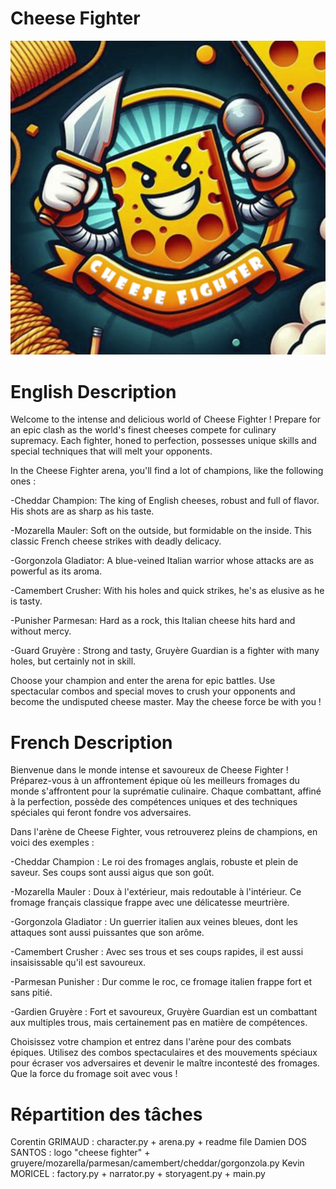 # Cheese Fighter 

![Cheese Fighter](https://github.com/Dam-Git/cheese_fighter/blob/main/cheese_fighter.png)

# English Description

Welcome to the intense and delicious world of Cheese Fighter ! Prepare for an epic clash as the world's finest cheeses compete for culinary supremacy. Each fighter, honed to perfection, possesses unique skills and special techniques that will melt your opponents.

In the Cheese Fighter arena, you'll find a lot of champions, like the following ones :

-Cheddar Champion: The king of English cheeses, robust and full of flavor. His shots are as sharp as his taste.

-Mozarella Mauler: Soft on the outside, but formidable on the inside. This classic French cheese strikes with deadly delicacy.

-Gorgonzola Gladiator: A blue-veined Italian warrior whose attacks are as powerful as its aroma.

-Camembert Crusher: With his holes and quick strikes, he's as elusive as he is tasty.

-Punisher Parmesan: Hard as a rock, this Italian cheese hits hard and without mercy.

-Guard Gruyère : Strong and tasty, Gruyère Guardian is a fighter with many holes, but certainly not in skill.


Choose your champion and enter the arena for epic battles. Use spectacular combos and special moves to crush your opponents and become the undisputed cheese master. May the cheese force be with you !




# French Description


Bienvenue dans le monde intense et savoureux de Cheese Fighter ! Préparez-vous à un affrontement épique où les meilleurs fromages du monde s'affrontent pour la suprématie culinaire. Chaque combattant, affiné à la perfection, possède des compétences uniques et des techniques spéciales qui feront fondre vos adversaires.

Dans l'arène de Cheese Fighter, vous retrouverez pleins de champions, en voici des exemples :

-Cheddar Champion : Le roi des fromages anglais, robuste et plein de saveur. Ses coups sont aussi aigus que son goût.

-Mozarella Mauler : Doux à l'extérieur, mais redoutable à l'intérieur. Ce fromage français classique frappe avec une délicatesse meurtrière.

-Gorgonzola Gladiator : Un guerrier italien aux veines bleues, dont les attaques sont aussi puissantes que son arôme.

-Camembert Crusher : Avec ses trous et ses coups rapides, il est aussi insaisissable qu'il est savoureux.

-Parmesan Punisher : Dur comme le roc, ce fromage italien frappe fort et sans pitié.

-Gardien Gruyère : Fort et savoureux, Gruyère Guardian est un combattant aux multiples trous, mais certainement pas en matière de compétences.


Choisissez votre champion et entrez dans l'arène pour des combats épiques. Utilisez des combos spectaculaires et des mouvements spéciaux pour écraser vos adversaires et devenir le maître incontesté des fromages. Que la force du fromage soit avec vous !

# Répartition des tâches 

Corentin GRIMAUD : character.py + arena.py + readme file
Damien DOS SANTOS : logo "cheese fighter" + gruyere/mozarella/parmesan/camembert/cheddar/gorgonzola.py
Kevin MORICEL : factory.py + narrator.py + storyagent.py + main.py
